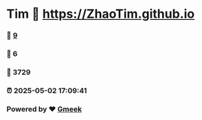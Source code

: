 # Tim :link: https://ZhaoTim.github.io 
### :page_facing_up: [9](https://ZhaoTim.github.io/tag.html) 
### :speech_balloon: 6 
### :hibiscus: 3729 
### :alarm_clock: 2025-05-02 17:09:41 
### Powered by :heart: [Gmeek](https://github.com/Meekdai/Gmeek)
